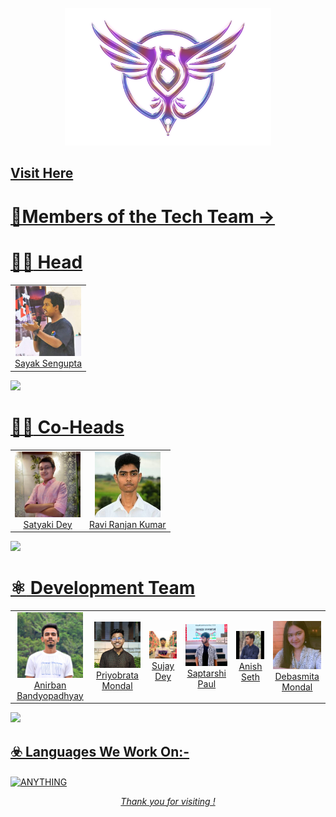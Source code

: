 

<div align=center>

<br>


<img height=220 src="/images/newlogo.png" alt="Samarth logo">

<br>

  
  
</div>

<!--  [Visit Here!](https://www.samarthtmsl.live/) -->
<h2 align="centre" > <a href="https://www.samarthtmsl.live/"> Visit Here</h2>
  
# 💫Members of the Tech Team ->


# :man_technologist: Head
<table><tbody><tr>

<td align="center"><a href="https://github.com/LoNeWoLf003" target="_blank" rel="nofollow"><img src="/images/sayak_sengupta.png" width="105" alt="@Sayaksengupta" style="max-width:100%;" width="75px;"><br/>Sayak Sengupta</a> </td>

</table>

 ![](https://www.animatedimages.org/data/media/562/animated-line-image-0381.gif)

# :man_technologist: Co-Heads
<table><tbody><tr>
 <td align="center"><a href="https://github.com/SatyakiDey75" target="_blank" rel="nofollow"><img src="./images/satyakidey.jpg" width="105" alt="@Satyaki" style="max-width:100%;" width="85px;"><br/>Satyaki Dey</a> </td>

   <td align="center"><a href="https://github.com/iam-ravi-12" target="_blank" rel="nofollow"><img src="./images/RaviRanjan.jpg" width="105" alt="@Ravi Ranjan" style="max-width:100%;" width="85px;"><br/>Ravi Ranjan Kumar </a> </td>

</table>

  ![](https://www.animatedimages.org/data/media/562/animated-line-image-0381.gif)
# :atom_symbol: Development Team
<table><tbody><tr>
  
  <td align="center"><a href="https://github.com/anirban12x" target="_blank" rel="nofollow"><img src="./images/Anirban.jpg" width="105" alt="@Anirban" style="max-width:100%;" width="85px;"><br/>Anirban Bandyopadhyay</a> </td>

  <td align="center"><a href="https://github.com/darkhorse404" target="_blank" rel="nofollow"><img src="./images/Priyobrata.jpg" width="105" alt="@Priyobrata" style="max-width:100%;" width="85px;"><br/>Priyobrata Mondal</a> </td>

   <td align="center"><a href="https://github.com/sujayx07" target="_blank" rel="nofollow"><img src="./images/SujayDey.jpeg" width="105" alt="@Sujay" style="max-width:100%;" width="85px;"><br/>Sujay Dey</a> </td>

   <td align="center"><a href="https://github.com/Sapta-Dev27" target="_blank" rel="nofollow"><img src="./images/Saptarshi.jpeg" width="105" alt="@Saptarshi" style="max-width:100%;" width="85px;"><br/>Saptarshi Paul</a> </td>

  <td align="center"><a href="https://github.com/Anish-2005" target="_blank" rel="nofollow"><img src="./images/AnishSeth.jpeg" width="105" alt="@Anish" style="max-width:100%;" width="85px;"><br/>Anish Seth</a> </td>

  <td align="center"><a href="https://github.com/d3basmi1a" target="_blank" rel="nofollow"><img src="./images/Debasmita.jpeg" width="105" alt="@Debasmita" style="max-width:100%;" width="85px;"><br/>Debasmita Mondal</a> </td>
   
 </tr></tbody></table>

 ![](https://www.animatedimages.org/data/media/562/animated-line-image-0381.gif)

<div align=left> 
  
## :biohazard: Languages We Work On:-
<p><img align="center" src="https://github-readme-stats-git-masterrstaa-rickstaa.vercel.app/api/top-langs?username=SamarthTech&langs_count=12&show_icons=true&theme=highcontrast&locale=en&layout=compact" alt="ANYTHING" /></p>

</div>
 <p align="center"><i> Thank you for visiting !</i></p>
